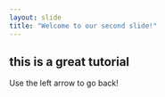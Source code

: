 ```yaml
---
layout: slide
title: "Welcome to our second slide!"
---
```

## this is a great tutorial
Use the left arrow to go back!
